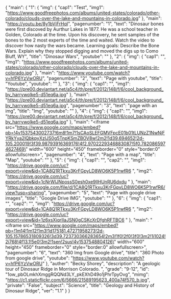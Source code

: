 {
    "main": {
        "1": {
            "img": {
                "cap1": "Test", 
                "img1": "https://www.goodfreephotos.com/albums/united-states/colorado/other-colorado/clouds-over-the-lake-and-mountains-in-colorado.jpg"
            }, 
            "main": "https://youtu.be/8y1bViFrHqI", 
            "pagenumber": "1", 
            "text": "Dinosaur bones were first discoved by Aurthur Lakes in 1877. He was a school teacher in Golden, Colorado at the time. Upon his discovery, he sent samples of the bones to the 2 most experts of the time and waited. Watch the video to discover how nasty the wars became. Learning goals: Describe the Bone Wars. Explain why they stopped digging and moved the digs up to Como Bluff, WY", 
            "title": "Dinosaur Wars", 
            "youtube": ""
        }, 
        "2": {
            "img": {
                "cap1": "", 
                "img1": "https://www.goodfreephotos.com/albums/united-states/colorado/other-colorado/clouds-over-the-lake-and-mountains-in-colorado.jpg"
            }, 
            "main": "https://www.youtube.com/watch?v=hfP6YzVwORU", 
            "pagenumber": "2", 
            "text": "Page with youtube", 
            "title": "Youtube", 
            "youtube": ""
        }, 
        "3": {
            "img": {
                "cap1": "", 
                "img1": "https://pre00.deviantart.net/a5c4/th/pre/f/2012/148/f/6/cool_background_by_harrywolke5-d51eq6a.jpg"
            }, 
            "main": "https://pre00.deviantart.net/a5c4/th/pre/f/2012/148/f/6/cool_background_by_harrywolke5-d51eq6a.jpg", 
            "pagenumber": "3", 
            "text": "page with an img", 
            "title": "Img", 
            "youtube": ""
        }, 
        "4": {
            "img": {
                "cap1": "", 
                "img1": "https://pre00.deviantart.net/a5c4/th/pre/f/2012/148/f/6/cool_background_by_harrywolke5-d51eq6a.jpg"
            }, 
            "main": "<iframe src=\"https://www.google.com/maps/embed?pb=!4v1537543002737!6m8!1m7!1sCAoSLEFGMVFpcE01b01tLUNzZ1NwNjFYRkYya2lQbkpyXzlJS0g5TnpKSmZBOV8w!2m2!1d39.694652!2d-105.200019!3f39.98793916369176!4f2.9702229346883087!5f0.7820865974627469\" width=\"600\" height=\"450\" frameborder=\"0\" style=\"border:0\" allowfullscreen></iframe>", 
            "pagenumber": "4", 
            "text": "Page with a map", 
            "title": "Map", 
            "youtube": ""
        }, 
        "5": {
            "img": {
                "cap1": "", 
                "cap2": "", 
                "img1": "https://drive.google.com/uc?export=view&id=1CA8Q1RTkxu3KrFGpyLD8WO6K5P1rwfR6 ", 
                "img2": "https://drive.google.com/uc?export=view&id=1cNrWlJNpossS0esh0xe9llHUnRU6dxdu "
            }, 
            "main": "https://drive.google.com/file/d/1CA8Q1RTkxu3KrFGpyLD8WO6K5P1rwfR6/view?usp=sharing", 
            "pagenumber": "5", 
            "text": "Page with google drive images", 
            "title": "Google Drive IMG", 
            "youtube": ""
        }, 
        "6": {
            "img": {
                "cap1": "", 
                "cap2": "", 
                "img1": "https://drive.google.com/uc?export=view&id=1CA8Q1RTkxu3KrFGpyLD8WO6K5P1rwfR6 ", 
                "img2": "https://drive.google.com/uc?export=view&id=1z6xsXjqrIIaJSN0gCSKcXrDfghRFTBC6 "
            }, 
            "main": "<iframe src=\"https://www.google.com/maps/embed?pb=!1m14!1m12!1m3!1d175181.47271958273!2d-105.15786531809326!3d39.723730366283654!2m3!1f0!2f0!3f0!3m2!1i1024!2i768!4f13.1!5e0!3m2!1sen!2sus!4v1537548804126\" width=\"600\" height=\"450\" frameborder=\"0\" style=\"border:0\" allowfullscreen></iframe>", 
            "pagenumber": "6", 
            "text": "360 Img from Google drive", 
            "title": "360 Photo from google drive", 
            "youtube": "https://www.youtube.com/watch?v=hfP6YzVwORU"
        }, 
        "auther": "Becky Shorey", 
        "description": "A geologic tour of Dinosaur Ridge in Morrison Colorado. ", 
        "grade": "9-12", 
        "id": "1ow_pbOLmkhXmggRQQNd3LY_pkEXhD49o1jPhrTpyOvg", 
        "mimg": "https://c1.staticflickr.com/6/5666/21589195623_400a74f570_b.jpg", 
        "private": "False", 
        "subject": "Science", 
        "title": "Geology and History of Dinosaur Ridge", 
        "ver": "1.1"
    }
}